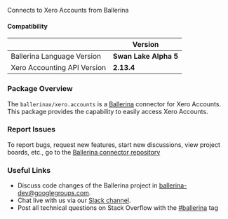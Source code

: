 Connects to Xero Accounts from Ballerina

#### Compatibility
|                               | Version               |
|-------------------------------|-----------------------|
|  Ballerina Language Version   | **Swan Lake Alpha 5** |
|  Xero Accounting API Version  |       **2.13.4**      |

### Package Overview
The `ballerinax/xero.accounts` is a [Ballerina](https://ballerina.io/) connector for Xero Accounts.
This package provides the capability to easily access Xero Accounts.
### Report Issues
To report bugs, request new features, start new discussions, view project boards, etc., go to the [Ballerina connector repository](link)
### Useful Links
- Discuss code changes of the Ballerina project in [ballerina-dev@googlegroups.com](mailto:ballerina-dev@googlegroups.com).
- Chat live with us via our [Slack channel](https://ballerina.io/community/slack/).
- Post all technical questions on Stack Overflow with the [#ballerina](https://stackoverflow.com/questions/tagged/ballerina) tag
